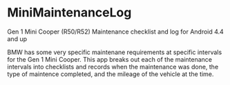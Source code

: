 # MiniMaintenanceLog
Gen 1 Mini Cooper (R50/R52) Maintenance checklist and log for Android 4.4 and up

BMW has some very specific maintenane requirements at specific intervals for the Gen 1 Mini Cooper. 
This app breaks out each of the maintenance intervals into checklists and records when the maintenance 
was done, the type of maintence completed, and the mileage of the vehicle at the time. 
